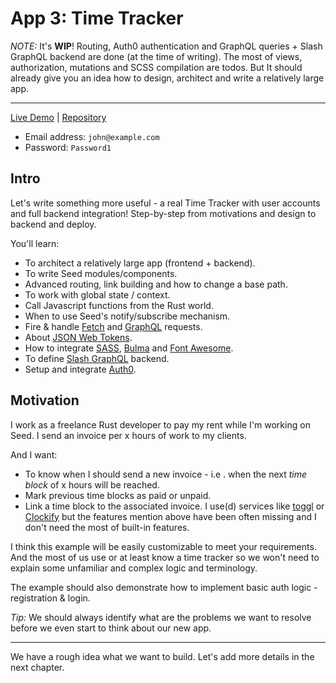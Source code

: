# App 3: Time Tracker

_NOTE:_ It's **WIP**! Routing, Auth0 authentication and GraphQL queries + Slash GraphQL backend are done (at the time of writing). The most of views, authorization, mutations and SCSS compilation are todos. But It should already give you an idea how to design, architect and write a relatively large app.

---

[Live Demo](https://seed-app-time-tracker.netlify.app/) |  [Repository](https://github.com/MartinKavik/seed-app-time-tracker)
 - Email address: `john@example.com`
 - Password: `Password1`

## Intro

Let's write something more useful - a real Time Tracker with user accounts and full backend integration! Step-by-step from motivations and design to backend and deploy.  

You'll learn:
- To architect a relatively large app (frontend + backend).
- To write Seed modules/components.
- Advanced routing, link building and how to change a base path.
- To work with global state / context.
- Call Javascript functions from the Rust world.
- When to use Seed's notify/subscribe mechanism.
- Fire & handle [Fetch](https://developer.mozilla.org/en-US/docs/Web/API/Fetch_API) and [GraphQL](https://graphql.org/) requests.
- About [JSON Web Tokens](https://jwt.io/).
- How to integrate [SASS](https://sass-lang.com/), [Bulma](https://bulma.io/) and [Font Awesome](https://fontawesome.com/).
- To define [Slash GraphQL](https://dgraph.io/slash-graphql) backend.
- Setup and integrate [Auth0](https://auth0.com/).

## Motivation

I work as a freelance Rust developer to pay my rent while I'm working on Seed. I send an invoice per x hours of work to my clients. 

And I want:
  - To know when I should send a new invoice - i.e . when the next _time block_ of x hours will be reached.
  - Mark previous time blocks as paid or unpaid.
  - Link a time block to the associated invoice.
I use(d) services like [toggl](https://toggl.com/) or [Clockify](https://clockify.me/) but the features mention above have been often missing and I don't need the most of built-in features.

I think this example will be easily customizable to meet your requirements. And the most of us use or at least know a time tracker so we won't need to explain some unfamiliar and complex logic and terminology.

The example should also demonstrate how to implement basic auth logic - registration & login. 

_Tip:_ We should always identify what are the problems we want to resolve before we even start to think about our new app.

---

We have a rough idea what we want to build. Let's add more details in the next chapter.
